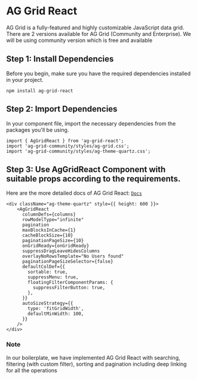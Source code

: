 # AG Grid React

AG Grid is a fully-featured and highly customizable JavaScript data grid.
There are 2 versions available for AG Grid (Community and Enterprise). We will be using community version which is free and available

## Step 1: Install Dependencies

Before you begin, make sure you have the required dependencies installed in your project.

`npm install ag-grid-react`

## Step 2: Import Dependencies

In your component file, import the necessary dependencies from the packages you'll be using.

```
import { AgGridReact } from 'ag-grid-react';
import 'ag-grid-community/styles/ag-grid.css';
import 'ag-grid-community/styles/ag-theme-quartz.css';
```

## Step 3: Use AgGridReact Component with suitable props according to the requirements.

Here are the more detailed docs of AG Grid React: [`Docs`](https://ag-grid.com/react-data-grid/getting-started/)

```
<div className="ag-theme-quartz" style={{ height: 600 }}>
    <AgGridReact
      columnDefs={columns}
      rowModelType="infinite"
      pagination
      maxBlocksInCache={1}
      cacheBlockSize={10}
      paginationPageSize={10}
      onGridReady={onGridReady}
      suppressDragLeaveHidesColumns
      overlayNoRowsTemplate="No Users found"
      paginationPageSizeSelector={false}
      defaultColDef={{
        sortable: true,
        suppressMenu: true,
        floatingFilterComponentParams: {
          suppressFilterButton: true,
        },
      }}
      autoSizeStrategy={{
        type: 'fitGridWidth',
        defaultMinWidth: 100,
      }}
    />
</div>
```

### Note
In our boilerplate, we have implemented AG Grid React with searching, filtering (with  custom filter),  sorting and pagination including deep linking for all the operations

